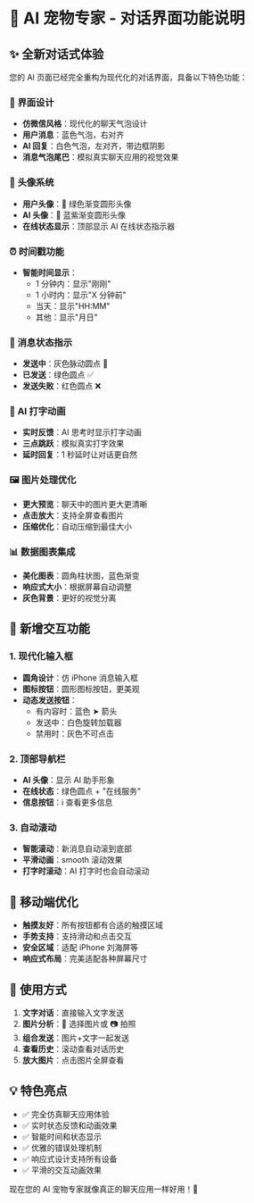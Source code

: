 # 🤖 AI 宠物专家 - 对话界面功能说明

## ✨ 全新对话式体验

您的 AI 页面已经完全重构为现代化的对话界面，具备以下特色功能：

### 🎨 **界面设计**

- **仿微信风格**：现代化的聊天气泡设计
- **用户消息**：蓝色气泡，右对齐
- **AI 回复**：白色气泡，左对齐，带边框阴影
- **消息气泡尾巴**：模拟真实聊天应用的视觉效果

### 👤 **头像系统**

- **用户头像**：👤 绿色渐变圆形头像
- **AI 头像**：🤖 蓝紫渐变圆形头像
- **在线状态显示**：顶部显示 AI 在线状态指示器

### ⏰ **时间戳功能**

- **智能时间显示**：
  - 1 分钟内：显示"刚刚"
  - 1 小时内：显示"X 分钟前"
  - 当天：显示"HH:MM"
  - 其他：显示"月日"

### 📱 **消息状态指示**

- **发送中**：灰色脉动圆点 🔄
- **已发送**：绿色圆点 ✅
- **发送失败**：红色圆点 ❌

### 💬 **AI 打字动画**

- **实时反馈**：AI 思考时显示打字动画
- **三点跳跃**：模拟真实打字效果
- **延时回复**：1 秒延时让对话更自然

### 🖼️ **图片处理优化**

- **更大预览**：聊天中的图片更大更清晰
- **点击放大**：支持全屏查看图片
- **压缩优化**：自动压缩到最佳大小

### 📊 **数据图表集成**

- **美化图表**：圆角柱状图，蓝色渐变
- **响应式大小**：根据屏幕自动调整
- **灰色背景**：更好的视觉分离

## 🚀 **新增交互功能**

### 1. **现代化输入框**

- **圆角设计**：仿 iPhone 消息输入框
- **图标按钮**：圆形图标按钮，更美观
- **动态发送按钮**：
  - 有内容时：蓝色 ➤ 箭头
  - 发送中：白色旋转加载器
  - 禁用时：灰色不可点击

### 2. **顶部导航栏**

- **AI 头像**：显示 AI 助手形象
- **在线状态**：绿色圆点 + "在线服务"
- **信息按钮**：ℹ️ 查看更多信息

### 3. **自动滚动**

- **智能滚动**：新消息自动滚到底部
- **平滑动画**：smooth 滚动效果
- **打字时滚动**：AI 打字时也会自动滚动

## 📱 **移动端优化**

- **触摸友好**：所有按钮都有合适的触摸区域
- **手势支持**：支持滑动和点击交互
- **安全区域**：适配 iPhone 刘海屏等
- **响应式布局**：完美适配各种屏幕尺寸

## 🎯 **使用方式**

1. **文字对话**：直接输入文字发送
2. **图片分析**：📁 选择图片或 📷 拍照
3. **组合发送**：图片+文字一起发送
4. **查看历史**：滚动查看对话历史
5. **放大图片**：点击图片全屏查看

## 💡 **特色亮点**

- ✅ 完全仿真聊天应用体验
- ✅ 实时状态反馈和动画效果
- ✅ 智能时间和状态显示
- ✅ 优雅的错误处理机制
- ✅ 响应式设计支持所有设备
- ✅ 平滑的交互动画效果

现在您的 AI 宠物专家就像真正的聊天应用一样好用！🎉
